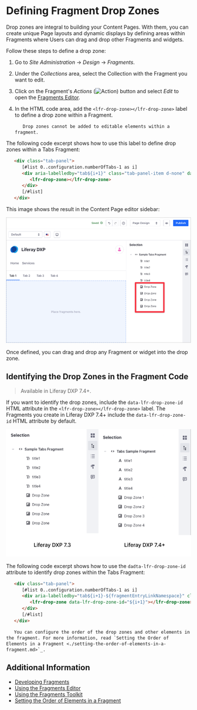 # Defining Fragment Drop Zones

Drop zones are integral to building your Content Pages. With them, you can create unique Page layouts and dynamic displays by defining areas within Fragments where Users can drag and drop other Fragments and widgets.

Follow these steps to define a drop zone:

1. Go to *Site Administration* &rarr; *Design* &rarr; *Fragments*.
1. Under the *Collections* area, select the Collection with the Fragment you want to edit.
1. Click on the Fragment's *Actions* (![Action](./../../../images/icon-actions.png)) button and select *Edit* to open the [Fragments Editor](./using-the-fragments-editor.md).
1. In the HTML code area, add the `<lfr-drop-zone></lfr-drop-zone>` label to define a drop zone within a Fragment.

   ```important::
      Drop zones cannot be added to editable elements within a fragment.
   ```

The following code excerpt shows how to use this label to define drop zones within a Tabs Fragment:

   ```html
      <div class="tab-panel">
         [#list 0..configuration.numberOfTabs-1 as i]
         <div aria-labelledby="tab${i+1}" class="tab-panel-item d-none" data-fragment-namespace="${fragmentEntryLinkNamespace}" id="tabPanel${i+1}" role="tabpanel" tabindex="0">
            <lfr-drop-zone></lfr-drop-zone>
         </div>
         [/#list]
      </div>
   ```

This image shows the result in the Content Page editor sidebar:

![The Tab Fragment shows four different drop zones in the Content Page editor](./defining-fragment-drop-zones/images/04.png)

Once defined, you can drag and drop any Fragment or widget into the drop zone.

## Identifying the Drop Zones in the Fragment Code

> Available in Liferay DXP 7.4+.

If you want to identify the drop zones, include the `data-lfr-drop-zone-id` HTML attribute in the `<lfr-drop-zone></lfr-drop-zone>` label. The Fragments you create in Liferay DXP 7.4+ include the `data-lfr-drop-zone-id` HTML attribute by default.

![Comparison between the drop zones layout in the Content Page Editor between Liferay DXP 7.3 and Liferay DXP 7.4+](./defining-fragment-drop-zones/images/03.png)

The following code excerpt shows how to use the `dadta-lfr-drop-zone-id` attribute to identify drop zones within the Tabs Fragment:

   ```html
      <div class="tab-panel">
         [#list 0..configuration.numberOfTabs-1 as i]
         <div aria-labelledby="tab${i+1}-${fragmentEntryLinkNamespace}" class="tab-panel-item d-none" data-fragment-namespace="${fragmentEntryLinkNamespace}" id="tabPanel${i+1}-${fragmentEntryLinkNamespace}" role="tabpanel" tabindex="0">
            <lfr-drop-zone data-lfr-drop-zone-id="${i+1}"></lfr-drop-zone>
         </div>
         [/#list]
      </div>
   ```

   ```tip::
      You can configure the order of the drop zones and other elements in the fragment. For more information, read `Setting the Order of Elements in a Fragment <./setting-the-order-of-elements-in-a-fragment.md>`_.
   ```

## Additional Information

- [Developing Fragments](./developing-fragments-intro.md)
- [Using the Fragments Editor](./using-the-fragments-editor.md)
- [Using the Fragments Toolkit](./using-the-fragments-toolkit.md)
- [Setting the Order of Elements in a Fragment](./setting-the-order-of-elements-in-a-fragment.md)